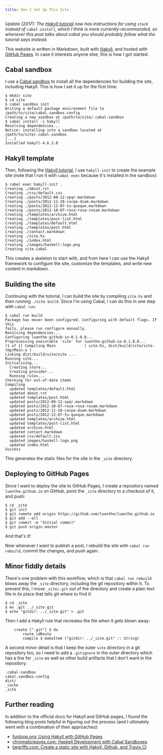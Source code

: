 ```yaml
---
title: How I Set Up This Site
---
```


*Update (2017): The [Hakyll tutorial][hakyll-tutorial] now has instructions for using `stack` instead of `cabal-install`, which I think is more currently-recommended, so whenever this post talks about cabal you should probably follow what the tutorial says instead.*

This website is written in Markdown, built with [Hakyll][hakyll], and hosted with [GitHub Pages][gh-pages]. In case it interests anyone else, this is how I got started.

## Cabal sandbox

I use a [Cabal sandbox][sandbox] to install all the dependencies for building the site, including Hakyll. This is how I set it up for the first time:

```
$ mkdir site
$ cd site
$ cabal sandbox init
Writing a default package environment file to
/path/to/site/cabal.sandbox.config
Creating a new sandbox at /path/to/site/.cabal-sandbox
$ cabal install -j hakyll
Resolving dependencies...
Notice: installing into a sandbox located at
/path/to/site/.cabal-sandbox
[...]
Installed hakyll-4.6.3.0
```

## Hakyll template

Then, following the [Hakyll tutorial][hakyll-tutorial], I use `hakyll-init` to create the example site (note that I run it with `cabal exec` because it's installed in the sandbox):

```
$ cabal exec hakyll-init .
Creating ./about.rst
Creating ./css/default.css
Creating ./posts/2012-08-12-spqr.markdown
Creating ./posts/2012-11-28-carpe-diem.markdown
Creating ./posts/2012-12-07-tu-quoque.markdown
Creating ./posts/2012-10-07-rosa-rosa-rosam.markdown
Creating ./templates/archive.html
Creating ./templates/post-list.html
Creating ./templates/default.html
Creating ./templates/post.html
Creating ./contact.markdown
Creating ./site.hs
Creating ./index.html
Creating ./images/haskell-logo.png
Creating site.cabal
```

This creates a skeleton to start with, and from here I can use the Hakyll framework to configure the site, customize the templates, and write new content in markdown.

## Building the site

Continuing with the tutorial, I can build the site by compiling `site.hs` and then running `./site build`. Since I'm using Cabal, I can do this in one step with `cabal run`:

```
$ cabal run build
Package has never been configured. Configuring with default flags. If this
fails, please run configure manually.
Resolving dependencies...
Configuring luanthe-github-io-0.1.0.0...
Preprocessing executable 'site' for luanthe-github-io-0.1.0.0...
[1 of 1] Compiling Main             ( site.hs, dist/build/site/site-tmp/Main.o )
Linking dist/build/site/site ...
Running site...
Initialising...
  Creating store...
  Creating provider...
  Running rules...
Checking for out-of-date items
Compiling
  updated templates/default.html
  updated about.rst
  updated templates/post.html
  updated posts/2012-08-12-spqr.markdown
  updated posts/2012-10-07-rosa-rosa-rosam.markdown
  updated posts/2012-11-28-carpe-diem.markdown
  updated posts/2012-12-07-tu-quoque.markdown
  updated templates/archive.html
  updated templates/post-list.html
  updated archive.html
  updated contact.markdown
  updated css/default.css
  updated images/haskell-logo.png
  updated index.html
Success
```

This generates the static files for the site in the `_site` directory.

## Deploying to GitHub Pages

Since I want to deploy the site to GitHub Pages, I create a repository named `luanthe.github.io` on GitHub, point the `_site` directory to a checkout of it, and push:

```
$ cd _site
$ git init
$ git remote add origin https://github.com/luanthe/luanthe.github.io
$ git add --all
$ git commit -m "Initial commit"
$ git push origin master
```

And that's it!

Now whenever I want to publish a post, I rebuild the site with `cabal run rebuild`, commit the changes, and push again.

## Minor fiddly details

There's one problem with this workflow, which is that `cabal run rebuild` blows away the `_site` directory, including the git repository within it. To prevent this, I move `_site/.git` out of the directory and create a plain text file in its place that tells git where to find it:

```
$ cd _site
$ mv .git ../_site.git
$ echo "gitdir: ../_site.git" > .git
```

Then I add a Hakyll rule that recreates the file when it gets blown away:

```
    create [".git"] $ do
        route idRoute
        compile $ makeItem ("gitdir: ../_site.git" :: String)
```

A second minor detail is that I keep the outer `site` directory in a git repository too, so I need to add a `.gitignore` in the outer directory which has a line for `_site` as well as other build artifacts that I don't want in the repository:

```
.cabal-sandbox
cabal.sandbox.config
dist/
_cache
_site
```

## Further reading

In addition to the official docs for Hakyll and GitHub pages, I found the following blog posts helpful in figuring out the process (and I ultimately went with a combination of their approaches):

* [funloop.org: Using Hakyll with GitHub Pages][funloop]
* [chromaticleaves.com: Haskell Development with Cabal Sandboxes][chromaticleaves]
* [begriffs.com: Create a static site with Hakyll, Github, and Travis CI][begriffs]

[hakyll]: http://jaspervdj.be/hakyll/
[gh-pages]: https://pages.github.com/
[sandbox]: http://coldwa.st/e/blog/2013-08-20-Cabal-sandbox.html
[hakyll-tutorial]: http://jaspervdj.be/hakyll/tutorials/01-installation.html
[begriffs]: http://begriffs.com/posts/2014-08-12-create-static-site-with-hakyll-github.html
[chromaticleaves]: http://chromaticleaves.com/posts/cabal-sandbox-workflow.html
[funloop]: http://funloop.org/post/2013-01-11-using-hakyll.html
